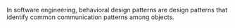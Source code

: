 In software engineering, behavioral design patterns are design patterns that identify common communication patterns among objects.